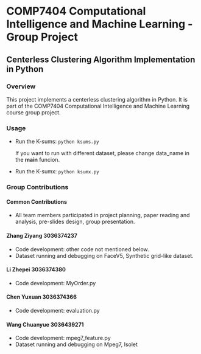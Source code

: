 # COMP7404 Computational Intelligence and Machine Learning - Group Project

## Centerless Clustering Algorithm Implementation in Python

### Overview
This project implements a centerless clustering algorithm in Python. It is part of the COMP7404 Computational Intelligence and Machine Learning course group project.


### Usage
- Run the K-sums:
`python ksums.py`

  If you want to run with different dataset, please change data_name in the __main__ funcion.

- Run the K-sumx:
`python ksumx.py`

### Group Contributions
#### Common Contributions
- All team members participated in project planning, paper reading and analysis, pre-slides design, group presentation.
#### Zhang Ziyang 3036374237
- Code development: other code not mentioned below.
- Dataset running and debugging on FaceV5, Synthetic grid-like dataset.
#### Li Zhepei 3036374380 
- Code development: MyOrder.py 
#### Chen Yuxuan 3036374366
- Code development: evaluation.py 
#### Wang Chuanyue 3036439271
- Code development: mpeg7_feature.py
- Dataset running and debugging on Mpeg7, Isolet
